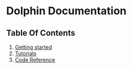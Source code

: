 # Dolphin Documentation

## Table Of Contents

<!-- The documentation follows the project documentation as described the [Diátaxis documentation framework](https://diataxis.fr/)
-->

1. [Getting started](./getting-started.md)
1. [Tutorials](tutorials.md)
1. [Code Reference](reference/summary.md)
<!-- 1. [How-To Guides](how-to-guides.md) -->
<!-- 1. [Background theory](background-theory.md) -->
